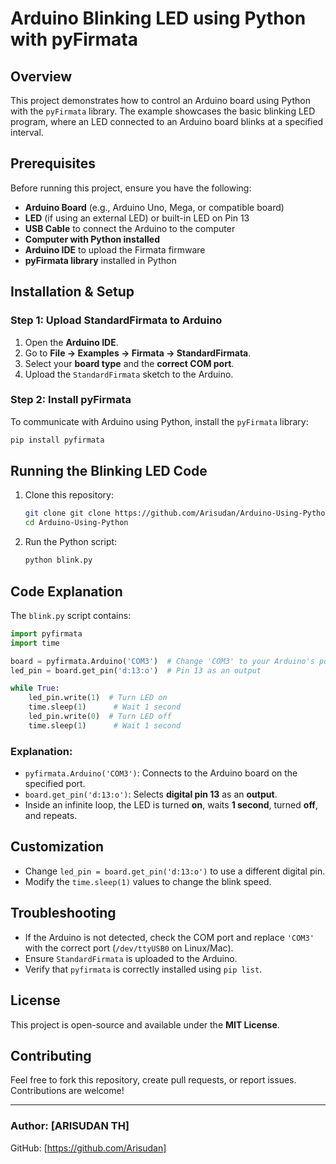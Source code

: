 # Arduino Blinking LED using Python with pyFirmata

## Overview
This project demonstrates how to control an Arduino board using Python with the `pyFirmata` library. The example showcases the basic blinking LED program, where an LED connected to an Arduino board blinks at a specified interval.

## Prerequisites
Before running this project, ensure you have the following:
- **Arduino Board** (e.g., Arduino Uno, Mega, or compatible board)
- **LED** (if using an external LED) or built-in LED on Pin 13
- **USB Cable** to connect the Arduino to the computer
- **Computer with Python installed**
- **Arduino IDE** to upload the Firmata firmware
- **pyFirmata library** installed in Python

## Installation & Setup
### Step 1: Upload StandardFirmata to Arduino
1. Open the **Arduino IDE**.
2. Go to **File → Examples → Firmata → StandardFirmata**.
3. Select your **board type** and the **correct COM port**.
4. Upload the `StandardFirmata` sketch to the Arduino.

### Step 2: Install pyFirmata
To communicate with Arduino using Python, install the `pyFirmata` library:
```sh
pip install pyfirmata
```

## Running the Blinking LED Code
1. Clone this repository:
   ```sh
   git clone git clone https://github.com/Arisudan/Arduino-Using-Python.git
   cd Arduino-Using-Python
   ```
2. Run the Python script:
   ```sh
   python blink.py
   ```

## Code Explanation
The `blink.py` script contains:
```python
import pyfirmata
import time

board = pyfirmata.Arduino('COM3')  # Change 'COM3' to your Arduino's port
led_pin = board.get_pin('d:13:o')  # Pin 13 as an output

while True:
    led_pin.write(1)  # Turn LED on
    time.sleep(1)      # Wait 1 second
    led_pin.write(0)  # Turn LED off
    time.sleep(1)      # Wait 1 second
```
### Explanation:
- `pyfirmata.Arduino('COM3')`: Connects to the Arduino board on the specified port.
- `board.get_pin('d:13:o')`: Selects **digital pin 13** as an **output**.
- Inside an infinite loop, the LED is turned **on**, waits **1 second**, turned **off**, and repeats.

## Customization
- Change `led_pin = board.get_pin('d:13:o')` to use a different digital pin.
- Modify the `time.sleep(1)` values to change the blink speed.

## Troubleshooting
- If the Arduino is not detected, check the COM port and replace `'COM3'` with the correct port (`/dev/ttyUSB0` on Linux/Mac).
- Ensure `StandardFirmata` is uploaded to the Arduino.
- Verify that `pyfirmata` is correctly installed using `pip list`.

## License
This project is open-source and available under the **MIT License**.

## Contributing
Feel free to fork this repository, create pull requests, or report issues. Contributions are welcome!

---
### Author: [ARISUDAN TH]
GitHub: [https://github.com/Arisudan]

